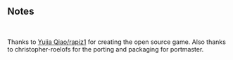 ## Notes
<br/>

Thanks to [Yujia Qiao/rapiz1](https://github.com/Rapiz1/DungeonRush) for creating the open source game.  Also thanks to christopher-roelofs for the porting and packaging for portmaster.
<br/>

